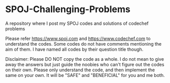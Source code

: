 # SPOJ-Challenging-Problems
A repository where I post my SPOJ codes and solutions of codechef problems

Please refer https://www.spoj.com and https://www.codechef.com to understand the codes. Some codes do not have comments mentioning the aim of them. I have named all codes by their question title though.

Disclaimer: Please DO NOT copy the code as a whole. I do not mean to give away the answers but just guide the noobies who can't figure out the codes on their own. Please only understand the code, and then implement the same on your own. It will be "SAFE" and "BENEFICIAL" for you and me both.


